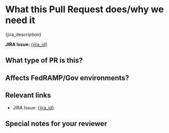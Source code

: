 <!--
Thanks for the pull request! Please fill out the template below before submitting.
-->

# What this Pull Request does/why we need it

{jira_description}

**JIRA Issue:** [{jira_id}]({jira_url})

<!--
Add a short, one or two sentence description of what this PR is trying to accomplish
-->

## What type of PR is this?

<!--
List one or more of the following:
bug
cleanup
documentation
feature
deprecation
-->

## Affects FedRAMP/Gov environments?

<!--
Please list any changes, implicit or explicit, that this Pull Request brings to FedRAMP/Gov environments. 

If none, write N/A in this section.

Note: No images should come from non-gov, non-quay registries.
-->

## Relevant links

- JIRA Issue: [{jira_id}]({jira_url})

<!--
Add links to JIRA, GitHub issues, other PRs, etc
-->

## Special notes for your reviewer

<!--
Any additional background information and other notes that are relevant to this pull request
-->
